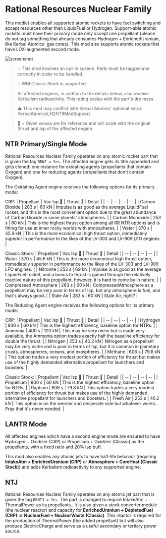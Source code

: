 # Rational Resources Nuclear Family
This modlet enables all supported atomic rockets to have fuel switching and accept resources other than LiquidFuel or Hydrogen. Support-able atomic rockets must have their primary mode only accept one propellant (please do not tag something that already consumes Hydrogen + EnrichedUranium, like Kerbal Atomics' gas cores). This mod also supports atomic rockets that have LOX-augmented second mode.

![screenshot](https://i.imgur.com/8gNXvRi.png)

> :bulb: This mod involves an opt-in system. Parts must be tagged and correctly in order to be handled.

> :bulb: WBI Classic Stock is supported.

> All affected engines, in addtion to the details below, also receive Kerbalism radioactivity. This rating scales with the part's dry mass.

> :warning: This mod may conflict with Kerbal Atomics' optional extra: KerbalAtomicsLH2NTRModSupport

> :small_orange_diamond: = Given values are for reference and will scale with the original thrust and Isp of the affected engine.

## NTR Primary/Single Mode
Rational Resources Nuclear Family operates on any atomic rocket part that is given the tag `RRNF = Yes`. The affected engine gets its title appended and gets cloned: one instance for oxidating agents (propellants that contain Oxygen) and one for reducing agents (propellants that don't contain Oxygen).


The Oxidating Agent engine receives the following options for its primary mode: 

CRP:
| Propellant | Vac Isp :small_orange_diamond: | Thrust :small_orange_diamond: | Detail |
| -- | -- | -- | -- |
| Carbon Dioxide | 283 s | 60 kN | Impulse is as good as the average LiquidFuel rocket, and this is the most convenient option due to the great abundance of Carbon Dioxide in some planets' atmospheres. |
| Carbon Monoxide | 253 s | 60 kN | This is the highest thrust option among all RR NTR options and is fitting for use at inner rocky worlds with atmospheres. |
| Water | 370 s | 45.6 kN | This is the more economical high thrust option, immediately superior in performance to the likes of the LV-303 and LV-909 LFO engines. |

Classic Stock:
| Propellant | Vac Isp :small_orange_diamond: | Thrust :small_orange_diamond: | Detail |
| -- | -- | -- | -- |
| Water | 370 s | 45.6 kN | This is the more economical high thrust option, immediately superior in performance to the likes of the LV-303 and LV-909 LFO engines. |
| Nitronite | 253 s | 69 kN | Impulse is as good as the average LiquidFuel rocket, and a bonus to thrust is gained through the relatively reactive nature of this propellant, however, it is hard to come by in nature. |
| Compressed Atmosphere | 283 s | 60 kN | CompressedAtmosphere as a propellant may be very poor in terms of Isp, but any atmosphere is fuel, and that's always good. |
| Stale Air | 283 s | 60 kN | Stale Air, right? |


The Reducing Agent engine receives the following options for its primary mode: 

CRP:
| Propellant | Vac Isp :small_orange_diamond: | Thrust :small_orange_diamond: | Detail |
| -- | -- | -- | -- |
| Hydrogen | 800 s | 60 kN | This is the highest efficiency, baseline option for NTRs. |
| Ammonia | 400 s | 120 kN | This may be very niche but is made very available, the Ammonia option trades exactly half the baseline efficiency for double the thrust. |
| Nitrogen | 253 s | 40.2 kN | Nitrogen as a propellant may be very niche and is poor in terms of Isp, but it is common in planetary crusts, atmospheres, oceans, and exospheres. |
| Methane | 606 s | 79.8 kN | This option trades a very modest portion of efficiency for thrust but makes use of the highly demanded alternative propellant for launchers and boosters. |

Classic Stock:
| Propellant | Vac Isp :small_orange_diamond: | Thrust :small_orange_diamond: | Detail |
| -- | -- | -- | -- |
| Propellium | 800 s | 60 kN | This is the highest efficiency, baseline option for NTRs. |
| Raptium | 606 s | 79.8 kN | This option trades a very modest portion of efficiency for thrust but makes use of the highly demanded alternative propellant for launchers and boosters. |
| Fresh Air | 253 s | 40.2 kN | This option is on the weirder and desperate side but whatever works... Pray that it's never needed. |

## LANTR Mode
All affected engines which have a second engine mode are ensured to have Hydrogen + Oxidizer (CRP) or Propellium + Oxidizer (Classic) as the propellants, with a fixed ratio and 20% Isp buff.

This mod also enables any atomic jets to have half-life behavior (requiring **IntakeAtm + EnrichedUranium (CRP)** or **Atmosphere + CoreHeat (Classic Stock)**) and adds Kerbalism radioactivity to any supported engine.

## NTJ
Rational Resources Nuclear Family operates on any atomic jet part that is given the tag `RRNTJ = Yes`. The part is changed to require IntakeAtm + ThermalPower as its propellants.. It is also given a stock converter module (the nuclear reactor) and capacity for **EnrichedUranium + DepletedFuel (CRP)** or **NuclearFuel + NuclearWaste (Classic)**. This reactor is required for the production of ThermalPower (the added propellant) but will also produce ElectricCharge and serve as a useful secondary or tertiary power source.
